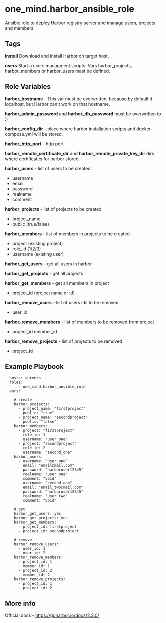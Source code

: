 one_mind.harbor_ansible_role
=========

Ansible role to deploy Harbor registry server and manage users, projects and members.


Tags
--------------
**install**
  Download and install Harbor on target host.
  
**users**
  Start a users managment scripts. Vars harbor_projects, harbor_members or harbor_users mast be defined.


Role Variables
--------------
**harbor_hostname** - This var must be overwritten, because by default it localhost, but Harbor can't work on that hostname.

**harbor_admin_password** and **harbor_db_password** must be overwritten to :)

**harbor_config_dir** - place where harbor installation scripts and docker-compose.yml will be stored.

**harbor_http_port** - http port

**harbor_remote_certificate_dir** and **harbor_remote_private_key_dir** dirs where certificates for harbor stored.

**harbor_users** - list of users to be created
 - username
 - email
 - password
 - realname
 - comment

**harbor_projects** - list of projects to be created
 - project_name 
 - public (true/false)
    
**harbor_members** - list of members in projects to be created
 - project (existing project)
 - role_id (1/2/3)
 - username (existing user)

**harbor_get_users** - get all users in harbor

**harbor_get_projects** - get all projects

**harbor_get_members** - get all members in project
 - project_id (project name or id)

**harbor_remove_users** - list of users ids to be removed
 - user_id
 
 **harbor_remove_members** - list of members to be removed from project 
 - project_id 
   member_id
        
**harbor_remove_projects** - list of projects to be removed
 - project_id

Example Playbook
----------------
```
- hosts: servers
  roles:
      - one_mind.harbor_ansible_role
  vars:
  
    # create
    harbor_projects:
      - project_name: "firstproject"
        public: "true"
      - project_name: "secondproject"
        public: "false"
    harbor_members: 
      - project: "firstproject"
        role_id: 1
        username: "user_one"
      - project: "secondproject"
        role_id: 2
        username: "second_one"
    harbor_users:
      - username: "user_one"
        email: "email@mail.com"
        password: "harboruser12345"
        realname: "user one"
        comment: "void"
      - username: "second_one"
        email: "email_two@mail.com"
        password: "harboruser12345"
        realname: "user two"
        comment: "void"
        
    # get
    harbor_get_users: yes
    harbor_get_projects: yes
    harbor_get_members:
      - project_id: firstproject
      - project_id: secondproject
    
    # remove
    harbor_remove_users:
      - user_id: 1
      - user_id: 2
    harbor_remove_members:
      - project_id: 1
        member_id: 1
      - project_id: 2
        member_id: 2
    harbor_remove_projects:
      - project_id: 1
      - project_id: 2
```

More info
----------------
Official docs - https://goharbor.io/docs/2.3.0/

